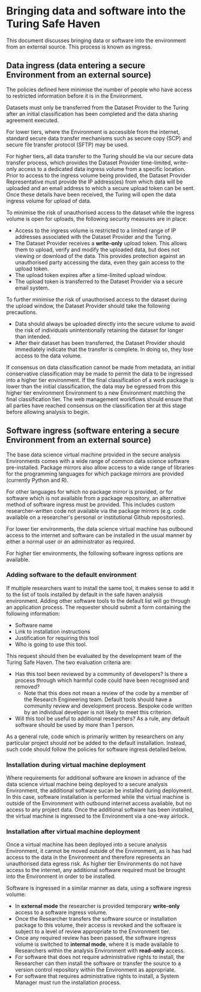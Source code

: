 # Bringing data and software into the Turing Safe Haven

This document discusses bringing data or software into the environment from an external source. This process is known as ingress.

## Data ingress (data entering a secure Environment from an external source)

The policies defined here minimise the number of people who have access to restricted information before it is in the Environment.

Datasets must only be transferred from the Dataset Provider to the Turing after an initial classification has been completed and the data sharing agreement executed.

For lower tiers, where the Environment is accessible from the internet, standard secure data transfer mechanisms such as secure copy (SCP) and secure file transfer protocol (SFTP) may be used.

For higher tiers, all data transfer to the Turing should be via our secure data transfer process, which provides the Dataset Provider time-limited, write-only access to a dedicated data ingress volume from a specific location.
Prior to access to the ingress volume being provided, the Dataset Provider Representative must provide the IP address(es) from which data will be uploaded and an email address to which a secure upload token can be sent.
Once these details have been received, the Turing will open the data ingress volume for upload of data.

To minimise the risk of unauthorised access to the dataset while the ingress volume is open for uploads, the following security measures are in place:

+ Access to the ingress volume is restricted to a limited range of IP addresses associated with the Dataset Provider and the Turing.
+ The Dataset Provider receives a **write-only** upload token. This allows them to upload, verify and modify the uploaded data, but does not viewing or download of the data. This provides protection against an unauthorised party accessing the data, even they gain access to the upload token.
+ The upload token expires after a time-limited upload window.
+ The upload token is transferred to the Dataset Provider via a secure email system.

To further minimise the risk of unauthorised access to the dataset during the upload window, the Dataset Provider should take the following precautions.

+ Data should always be uploaded directly into the secure volume to avoid the risk of individuals unintentionally retaining the dataset for longer than intended.
+ After their dataset has been transferred, the Dataset Provider should immediately indicate that the transfer is complete. In doing so, they lose access to the data volume.

If consensus on data classification cannot be made from metadata, an initial conservative classification may be made to permit the data to be ingressed into a higher tier environment.
If the final classification of a work package is lower than the initial classification, the data may be egressed from this higher tier environment Environment to a new Environment matching the final classification tier.
The web management workflows should ensure that all parties have reached consensus on the classification tier at this stage before allowing analysis to begin.

## Software ingress (software entering a secure Environment from an external source)

The base data science virtual machine provided in the secure analysis Environments comes with a wide range of common data science software pre-installed.
Package mirrors also allow access to a wide range of libraries for the programming languages for which package mirrors are provided (currently Python and R).

For other languages for which no package mirror is provided, or for software which is not available from a package repository, an alternative method of software ingress must be provided.
This includes custom researcher-written code not available via the package mirrors (e.g. code available on a researcher's personal or institutional Github repositories).

For lower tier environments, the data science virtual machine has outbound access to the internet and software can be installed in the usual manner by either a normal user or an administrator as required.

For higher tier environments, the following software ingress options are available.

### Adding software to the default environment

If multiple researchers want to install the same tool, it makes sense to add it to the list of tools installed by default in the safe haven analysis environment.
Adding other software tools to the default list will go through an application process. The requester should submit a form containing the following information:

+ Software name
+ Link to installation instructions
+ Justification for requiring this tool
+ Who is going to use this tool.

This request should then be evaluated by the development team of the Turing Safe Haven. The two evaluation criteria are:

+ Has this tool been reviewed by a community of developers? Is there a process through which harmful code could have been recognised and removed?
  + Note that this does not mean a review of the code by a member of the Research Engineering team. Default tools should have a community review and development process. Bespoke code written by an individual developer is not likely to meet this criterion.
+ Will this tool be useful to additional researchers? As a rule, any default software should be used by more than 1 person.

As a general rule, code which is primarily written by researchers on any particular project should *not* be added to the default installation. Instead, such code should follow the policies for software ingress detailed below.


### Installation during virtual machine deployment

Where requirements for additional software are known in advance of the data science virtual machine being deployed to a secure analysis Environment, the additional software sucan be installed during deployment.
In this case, software installation is performed while the virtual machine is outside of the Environment with outbound internet access available, but no access to any project data.
Once the additional software has been installed, the virtual machine is ingressed to the Environment via a one-way airlock.

### Installation after virtual machine deployment

Once a virtual machine has been deployed into a secure analysis Environment, it cannot be moved outside of the Environment, as is has had access to the data in the Environment and therefore represents an unauthorised data egress risk.
As higher tier Environments do not have access to the internet, any additional software required must be brought into the Environment in order to be installed.

Software is ingressed in a similar manner as data, using a software ingress volume:

+ In **external mode** the researcher is provided temporary **write-only** access to a software ingress volume.
+ Once the Researcher transfers the software source or installation package to this volume, their access is revoked and the software is subject to a level of review appropriate to the Environment tier.
+ Once any required review has been passed, the software ingress volume is switched to **internal mode**, where it is made available to Researchers within the analysis Environment with **read-only** access.
+ For software that does not require administrative rights to install, the Researcher can then install the software or transfer the source to a version control repository within the Environment as appropriate.
+ For software that requires administrative rights to install, a System Manager must run the installation process.